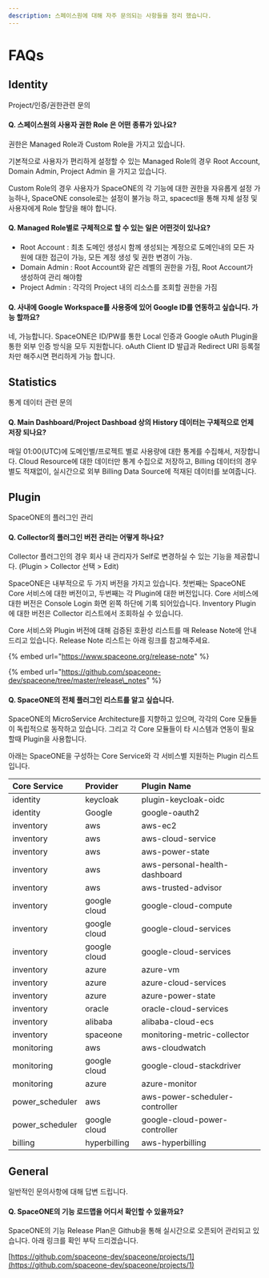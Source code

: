 ```yaml
---
description: 스페이스원에 대해 자주 문의되는 사항들을 정리 했습니다.
---
```


# FAQs





## Identity 

Project/인증/권한관련 문의

#### Q. 스페이스원의 사용자 권한 Role 은 어떤 종류가 있나요?

권한은 Managed Role과 Custom Role을 가지고 있습니다.  

기본적으로 사용자가 편리하게 설정할 수 있는 Managed Role의 경우 Root Account, Domain Admin, Project Admin 을 가지고 있습니다. 

Custom Role의 경우 사용자가 SpaceONE의 각 기능에 대한 권한을 자유롭게 설정 가능하나, SpaceONE console로는 설정이 불가능 하고, spacectl을 통해 자체 설정 및 사용자에게 Role 할당을 해야 합니다. 



#### Q. Managed Role별로 구체적으로 할 수 있는 일은 어떤것이 있나요?

* Root Account : 최초 도메인 생성시 함께 생성되는 계정으로 도메인내의 모든 자원에 대한 접근이 가능, 모든 계정 생성 및 권한 변경이 가능. 
* Domain Admin : Root Account와 같은 레벨의 권한을 가짐, Root Account가 생성하여 관리 해야함
* Project Admin : 각각의 Project 내의 리소스를 조회할 권한을 가짐

#### Q. 사내에 Google Workspace를 사용중에 있어 Google ID를 연동하고 싶습니다. 가능 할까요?

네, 가능합니다. SpaceONE은 ID/PW를 통한 Local 인증과 Google oAuth Plugin을 통한 외부 인증 방식을 모두 지원합니다. oAuth Client ID 발급과 Redirect URI 등록절차만 해주시면 편리하게 가능 합니다. 



## Statistics

통계 데이터 관련 문의

#### Q. Main Dashboard/Project Dashboad 상의 History 데이터는 구체적으로 언제 저장 되나요?

매일 01:00\(UTC\)에 도메인별/프로젝트 별로 사용량에 대한 통계를 수집해서, 저장합니다. Cloud Resource에 대한 데이터만 통계 수집으로 저장하고, Billing 데이터의 경우 별도 적재없이, 실시간으로 외부 Billing Data Source에 적재된 데이터를 보여줍니다. 



## Plugin

SpaceONE의 플러그인 관리

#### Q. Collector의 플러그인 버전 관리는 어떻게 하나요? 

Collector 플러그인의 경우 회사 내 관리자가 Self로 변경하실 수 있는 기능을 제공합니다. \(Plugin &gt; Collector 선택 &gt; Edit\)

SpaceONE은 내부적으로 두 가지 버전을 가지고 있습니다. 첫번째는 SpaceONE Core 서비스에 대한 버전이고, 두번째는 각 Plugin에 대한 버전입니다. Core 서비스에 대한 버전은 Console Login 화면 왼쪽 하단에 기록 되어있습니다. Inventory Plugin에 대한 버전은 Collector 리스트에서 조회하실 수 있습니다. 

Core 서비스와 Plugin 버전에 대해 검증된 호환성 리스트를 매 Release Note에 안내 드리고 있습니다. Release Note 리스트는 아래 링크를 참고해주세요. 

{% embed url="https://www.spaceone.org/release-note" %}

{% embed url="https://github.com/spaceone-dev/spaceone/tree/master/release\_notes" %}



####  Q. SpaceONE의 전체 플러그인 리스트를 알고 싶습니다. 

SpaceONE의 MicroService Architecture를 지향하고 있으며, 각각의 Core 모듈들이 독립적으로 동작하고 있습니다. 그리고 각 Core 모듈들이 타 시스템과 연동이 필요할때 Plugin을 사용합니다. 

아래는 SpaceONE을 구성하는 Core Service와 각 서비스별 지원하는 Plugin 리스트 입니다. 

| Core Service | Provider | Plugin Name |
| :--- | :--- | :--- |
| identity | keycloak | plugin-keycloak-oidc |
| identity | Google | google-oauth2 |
| inventory | aws | aws-ec2 |
| inventory | aws | aws-cloud-service |
| inventory | aws | aws-power-state |
| inventory | aws | aws-personal-health-dashboard |
| inventory | aws | aws-trusted-advisor |
| inventory | google cloud | google-cloud-compute |
| inventory | google cloud | google-cloud-services |
| inventory | google cloud | google-cloud-services |
| inventory | azure | azure-vm |
| inventory | azure | azure-cloud-services |
| inventory | azure | azure-power-state |
| inventory | oracle | oracle-cloud-services |
| inventory | alibaba | alibaba-cloud-ecs |
| inventory | spaceone | monitoring-metric-collector |
| monitoring | aws | aws-cloudwatch |
| monitoring | google cloud | google-cloud-stackdriver |
| monitoring | azure | azure-monitor |
| power\_scheduler | aws | aws-power-scheduler-controller |
| power\_scheduler | google cloud | google-cloud-power-controller |
| billing | hyperbilling | aws-hyperbilling |

    





## General

 일반적인 문의사항에 대해 답변 드립니다. 



#### Q. SpaceONE의 기능 로드맵을 어디서 확인할 수 있을까요? 

SpaceONE의 기능 Release Plan은 Github을 통해 실시간으로 오픈되어 관리되고 있습니다. 아래 링크를 확인 부탁 드리겠습니다. 

[https://github.com/spaceone-dev/spaceone/projects/1](https://github.com/spaceone-dev/spaceone/projects/1)

 







